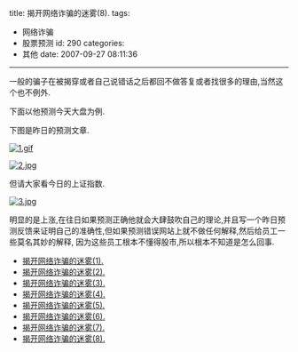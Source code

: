 title: 揭开网络诈骗的迷雾(8).
tags:
  - 网络诈骗
  - 股票预测
id: 290
categories:
  - 其他
date: 2007-09-27 08:11:36
---

一般的骗子在被揭穿或者自己说错话之后都回不做答复或者找很多的理由,当然这个也不例外.

下面以他预测今天大盘为例.

下图是昨日的预测文章.

[![1.gif](//blog.foolbird.net/wp-content/uploads/2007/09/329_1.gif)](//www.foolbird.net/?attachment_id=281 "1.gif")

[![2.jpg](//blog.foolbird.net/wp-content/uploads/2007/09/327_2.jpg)](//www.foolbird.net/?attachment_id=279 "2.jpg")

但请大家看今日的上证指数.

[![3.jpg](//blog.foolbird.net/wp-content/uploads/2007/09/328_3.jpg)](//www.foolbird.net/?attachment_id=280 "3.jpg")

明显的是上涨,在往日如果预测正确他就会大肆鼓吹自己的理论,并且写一个昨日预测反馈来证明自己的准确性,但如果预测错误网站上就不做任何解释,然后给员工一些莫名其妙的解释, 因为这些员工根本不懂得股市,所以根本不知道是怎么回事.

* [揭开网络诈骗的迷雾(1).](//blog.foolbird.net/299.html)
* [揭开网络诈骗的迷雾(2).](//blog.foolbird.net/298.html)
* [揭开网络诈骗的迷雾(3).](//blog.foolbird.net/296.html)
* [揭开网络诈骗的迷雾(4).](//blog.foolbird.net/295.html)
* [揭开网络诈骗的迷雾(5).](//blog.foolbird.net/293.html)
* [揭开网络诈骗的迷雾(6).](//blog.foolbird.net/292.html)
* [揭开网络诈骗的迷雾(7).](//blog.foolbird.net/291.html)
* [揭开网络诈骗的迷雾(8).](//blog.foolbird.net/290.html)
